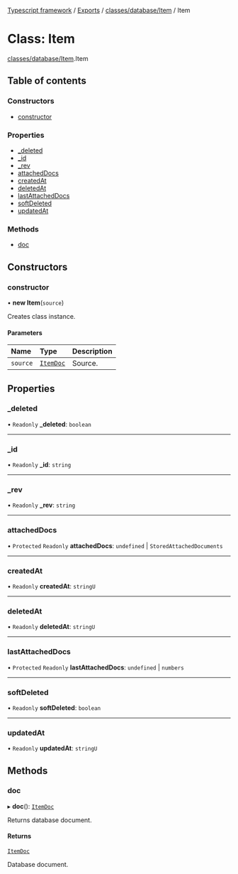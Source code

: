 [Typescript framework](../index.md) / [Exports](../modules.md) / [classes/database/Item](../modules/classes_database_Item.md) / Item

# Class: Item

[classes/database/Item](../modules/classes_database_Item.md).Item

## Table of contents

### Constructors

- [constructor](classes_database_Item.Item.md#constructor)

### Properties

- [\_deleted](classes_database_Item.Item.md#_deleted)
- [\_id](classes_database_Item.Item.md#_id)
- [\_rev](classes_database_Item.Item.md#_rev)
- [attachedDocs](classes_database_Item.Item.md#attacheddocs)
- [createdAt](classes_database_Item.Item.md#createdat)
- [deletedAt](classes_database_Item.Item.md#deletedat)
- [lastAttachedDocs](classes_database_Item.Item.md#lastattacheddocs)
- [softDeleted](classes_database_Item.Item.md#softdeleted)
- [updatedAt](classes_database_Item.Item.md#updatedat)

### Methods

- [doc](classes_database_Item.Item.md#doc)

## Constructors

### constructor

• **new Item**(`source`)

Creates class instance.

#### Parameters

| Name | Type | Description |
| :------ | :------ | :------ |
| `source` | [`ItemDoc`](../interfaces/classes_database_Item.ItemDoc.md) | Source. |

## Properties

### \_deleted

• `Readonly` **\_deleted**: `boolean`

___

### \_id

• `Readonly` **\_id**: `string`

___

### \_rev

• `Readonly` **\_rev**: `string`

___

### attachedDocs

• `Protected` `Readonly` **attachedDocs**: `undefined` \| `StoredAttachedDocuments`

___

### createdAt

• `Readonly` **createdAt**: `stringU`

___

### deletedAt

• `Readonly` **deletedAt**: `stringU`

___

### lastAttachedDocs

• `Protected` `Readonly` **lastAttachedDocs**: `undefined` \| `numbers`

___

### softDeleted

• `Readonly` **softDeleted**: `boolean`

___

### updatedAt

• `Readonly` **updatedAt**: `stringU`

## Methods

### doc

▸ **doc**(): [`ItemDoc`](../interfaces/classes_database_Item.ItemDoc.md)

Returns database document.

#### Returns

[`ItemDoc`](../interfaces/classes_database_Item.ItemDoc.md)

Database document.
